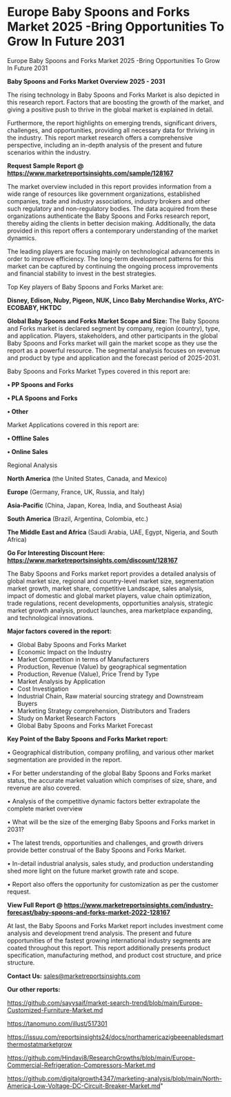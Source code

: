 # Europe Baby Spoons and Forks Market 2025 -Bring Opportunities To Grow In Future 2031
Europe Baby Spoons and Forks Market 2025 -Bring Opportunities To Grow In Future 2031

<Strong> Baby Spoons and Forks Market Overview 2025 - 2031</strong>

The rising technology in Baby Spoons and Forks Market is also depicted in this research report. Factors that are boosting the growth of the market, and giving a positive push to thrive in the global market is explained in detail.

Furthermore, the report highlights on emerging trends, significant drivers, challenges, and opportunities, providing all necessary data for thriving in the industry. This report market research offers a comprehensive perspective, including an in-depth analysis of the present and future scenarios within the industry.

<strong>Request Sample Report @ <a href=https://www.marketreportsinsights.com/sample/128167>https://www.marketreportsinsights.com/sample/128167</a></strong>

The market overview included in this report provides information from a wide range of resources like government organizations, established companies, trade and industry associations, industry brokers and other such regulatory and non-regulatory bodies. The data acquired from these organizations authenticate the Baby Spoons and Forks research report, thereby aiding the clients in better decision making. Additionally, the data provided in this report offers a contemporary understanding of the market dynamics.

The leading players are focusing mainly on technological advancements in order to improve efficiency. The long-term development patterns for this market can be captured by continuing the ongoing process improvements and financial stability to invest in the best strategies.

Top Key players of Baby Spoons and Forks Market are:

<strong>Disney, Edison, Nuby, Pigeon, NUK, Linco Baby Merchandise Works, AYC-ECOBABY, HKTDC</strong>

<strong><b>Global Baby Spoons and Forks Market Scope and Size:</b></strong>
The Baby Spoons and Forks market is declared segment by company, region (country), type, and application. Players, stakeholders, and other participants in the global Baby Spoons and Forks market will gain the market scope as they use the report as a powerful resource. The segmental analysis focuses on revenue and product by type and application and the forecast period of 2025-2031.

Baby Spoons and Forks Market Types covered in this report are:

<strong>• PP Spoons and Forks

• PLA Spoons and Forks

• Other</strong>

Market Applications covered in this report are:

<strong>• Offline Sales

• Online Sales</strong> 

Regional Analysis

<strong>North America</strong> (the United States, Canada, and Mexico)

<strong>Europe</strong> (Germany, France, UK, Russia, and Italy)

<strong>Asia-Pacific</strong> (China, Japan, Korea, India, and Southeast Asia)

<strong>South America</strong> (Brazil, Argentina, Colombia, etc.)

<strong>The Middle East and Africa</strong> (Saudi Arabia, UAE, Egypt, Nigeria, and South Africa)

<strong>Go For Interesting Discount Here: <a href=https://www.marketreportsinsights.com/discount/128167>https://www.marketreportsinsights.com/discount/128167</a></strong>

The Baby Spoons and Forks market report provides a detailed analysis of global market size, regional and country-level market size, segmentation market growth, market share, competitive Landscape, sales analysis, impact of domestic and global market players, value chain optimization, trade regulations, recent developments, opportunities analysis, strategic market growth analysis, product launches, area marketplace expanding, and technological innovations.

<strong><b>Major factors covered in the report:</b></strong>
<ul>
  <li>Global Baby Spoons and Forks Market </li>
  <li>Economic Impact on the Industry</li>
  <li>Market Competition in terms of Manufacturers</li>
  <li>Production, Revenue (Value) by geographical segmentation</li>
  <li>Production, Revenue (Value), Price Trend by Type</li>
  <li>Market Analysis by Application</li>
  <li>Cost Investigation</li>
  <li>Industrial Chain, Raw material sourcing strategy and Downstream Buyers</li>
  <li>Marketing Strategy comprehension, Distributors and Traders</li>
  <li>Study on Market Research Factors</li>
  <li>Global Baby Spoons and Forks Market Forecast</li>
</ul>

<strong><b>Key Point of the Baby Spoons and Forks Market report:</b></strong>

• Geographical distribution, company profiling, and various other market segmentation are provided in the report.

• For better understanding of the global Baby Spoons and Forks market status, the accurate market valuation which comprises of size, share, and revenue are also covered.

• Analysis of the competitive dynamic factors better extrapolate the complete market overview

• What will be the size of the emerging Baby Spoons and Forks market in 2031?

• The latest trends, opportunities and challenges, and growth drivers provide better construal of the Baby Spoons and Forks Market.

• In-detail industrial analysis, sales study, and production understanding shed more light on the future market growth rate and scope.

• Report also offers the opportunity for customization as per the customer request.

<strong><b>View Full Report @ <a href=https://www.marketreportsinsights.com/industry-forecast/baby-spoons-and-forks-market-2022-128167>https://www.marketreportsinsights.com/industry-forecast/baby-spoons-and-forks-market-2022-128167</a></b></strong>


At last, the Baby Spoons and Forks Market report includes investment come analysis and development trend analysis. The present and future opportunities of the fastest growing international industry segments are coated throughout this report. This report additionally presents product specification, manufacturing method, and product cost structure, and price structure.

<strong>Contact Us:</strong>
sales@marketreportsinsights.com

<strong>Our other reports:</strong>

<a href=https://github.com/sayysaif/market-search-trend/blob/main/Europe-Customized-Furniture-Market.md>https://github.com/sayysaif/market-search-trend/blob/main/Europe-Customized-Furniture-Market.md</a>

<a href=https://tanomuno.com/illust/517301>https://tanomuno.com/illust/517301</a>

<a href=https://issuu.com/reportsinsights24/docs/northamericazigbeeenabledsmartthermostatmarketgrow>https://issuu.com/reportsinsights24/docs/northamericazigbeeenabledsmartthermostatmarketgrow</a>

<a href=https://github.com/Hindavi8/ResearchGrowths/blob/main/Europe-Commercial-Refrigeration-Compressors-Market.md>https://github.com/Hindavi8/ResearchGrowths/blob/main/Europe-Commercial-Refrigeration-Compressors-Market.md</a>

<a href=https://github.com/digitalgrowth4347/marketing-analysis/blob/main/North-America-Low-Voltage-DC-Circuit-Breaker-Market.md>https://github.com/digitalgrowth4347/marketing-analysis/blob/main/North-America-Low-Voltage-DC-Circuit-Breaker-Market.md</a>"
